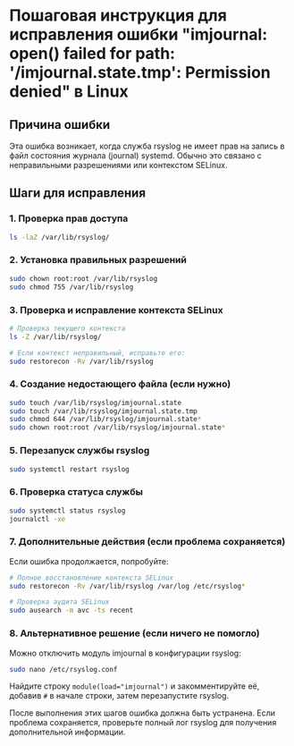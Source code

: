 # Пошаговая инструкция для исправления ошибки "imjournal: open() failed for path: '/imjournal.state.tmp': Permission denied" в Linux

## Причина ошибки
Эта ошибка возникает, когда служба rsyslog не имеет прав на запись в файл состояния журнала (journal) systemd. Обычно это связано с неправильными разрешениями или контекстом SELinux.

## Шаги для исправления

### 1. Проверка прав доступа
```bash
ls -laZ /var/lib/rsyslog/
```

### 2. Установка правильных разрешений
```bash
sudo chown root:root /var/lib/rsyslog
sudo chmod 755 /var/lib/rsyslog
```

### 3. Проверка и исправление контекста SELinux
```bash
# Проверка текущего контекста
ls -Z /var/lib/rsyslog/

# Если контекст неправильный, исправьте его:
sudo restorecon -Rv /var/lib/rsyslog
```

### 4. Создание недостающего файла (если нужно)
```bash
sudo touch /var/lib/rsyslog/imjournal.state
sudo touch /var/lib/rsyslog/imjournal.state.tmp
sudo chmod 644 /var/lib/rsyslog/imjournal.state*
sudo chown root:root /var/lib/rsyslog/imjournal.state*
```

### 5. Перезапуск службы rsyslog
```bash
sudo systemctl restart rsyslog
```

### 6. Проверка статуса службы
```bash
sudo systemctl status rsyslog
journalctl -xe
```

### 7. Дополнительные действия (если проблема сохраняется)
Если ошибка продолжается, попробуйте:

```bash
# Полное восстановление контекста SELinux
sudo restorecon -Rv /var/lib/rsyslog /var/log /etc/rsyslog*

# Проверка аудита SELinux
sudo ausearch -m avc -ts recent
```

### 8. Альтернативное решение (если ничего не помогло)
Можно отключить модуль imjournal в конфигурации rsyslog:

```bash
sudo nano /etc/rsyslog.conf
```
Найдите строку `module(load="imjournal")` и закомментируйте её, добавив `#` в начале строки, затем перезапустите rsyslog.

После выполнения этих шагов ошибка должна быть устранена. Если проблема сохраняется, проверьте полный лог rsyslog для получения дополнительной информации.